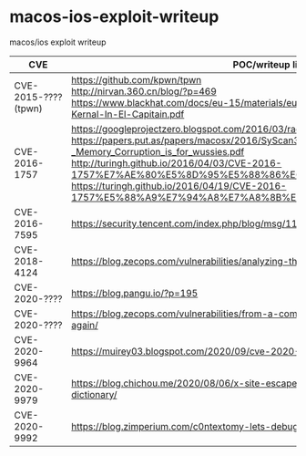 # macos-ios-exploit-writeup
macos/ios exploit writeup

CVE               |POC/writeup link|
------------------|----------------|
CVE-2015-????(tpwn)|https://github.com/kpwn/tpwn<br>http://nirvan.360.cn/blog/?p=469<br>https://www.blackhat.com/docs/eu-15/materials/eu-15-Todesco-Attacking-The-XNU-Kernal-In-El-Capitain.pdf|
CVE-2016-1757|https://googleprojectzero.blogspot.com/2016/03/race-you-to-kernel.html<br>https://papers.put.as/papers/macosx/2016/SyScan360_SG_2016_-_Memory_Corruption_is_for_wussies.pdf<br>http://turingh.github.io/2016/04/03/CVE-2016-1757%E7%AE%80%E5%8D%95%E5%88%86%E6%9E%90/<br>https://turingh.github.io/2016/04/19/CVE-2016-1757%E5%88%A9%E7%94%A8%E7%A8%8B%E5%BA%8F%E5%88%86%E6%9E%90/
CVE-2016-7595|https://security.tencent.com/index.php/blog/msg/111|
CVE-2018-4124|https://blog.zecops.com/vulnerabilities/analyzing-the-ios-telugu-crash-part-i/|
CVE-2020-????|https://blog.pangu.io/?p=195|
CVE-2020-????|https://blog.zecops.com/vulnerabilities/from-a-comment-to-a-cve-content-filter-strikes-again/|
CVE-2020-9964|https://muirey03.blogspot.com/2020/09/cve-2020-9964-ios-infoleak.html|
CVE-2020-9979|https://blog.chichou.me/2020/08/06/x-site-escape-part-ii-look-up-a-shell-in-the-dictionary/|
CVE-2020-9992|https://blog.zimperium.com/c0ntextomy-lets-debug-together-cve-2020-9992/|

